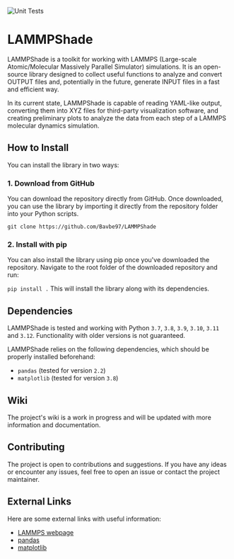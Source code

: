 ![Unit Tests](https://github.com/Bavbe97/LAMMPShade/actions/workflows/unit_test.yml/badge.svg)
# LAMMPShade

LAMMPShade is a toolkit for working with LAMMPS (Large-scale Atomic/Molecular Massively Parallel Simulator) simulations. It is an open-source library designed to collect useful functions to analyze and convert OUTPUT files and, potentially in the future, generate INPUT files in a fast and efficient way.

In its current state, LAMMPShade is capable of reading YAML-like output, converting them into XYZ files for third-party visualization software, and creating preliminary plots to analyze the data from each step of a LAMMPS molecular dynamics simulation.

## How to Install

You can install the library in two ways:

### 1. Download from GitHub
You can download the repository directly from GitHub. Once downloaded, you can use the library by importing it directly from the repository folder into your Python scripts.

```git clone https://github.com/Bavbe97/LAMMPShade```

### 2. Install with pip
You can also install the library using pip once you've downloaded the repository. Navigate to the root folder of the downloaded repository and run:

```pip install .```
This will install the library along with its dependencies.

## Dependencies

LAMMPShade is tested and working with Python `3.7`, `3.8`, `3.9`, `3.10`, `3.11` and `3.12`. Functionality with older versions is not guaranteed.

LAMMPShade relies on the following dependencies, which should be properly installed beforehand:

- `pandas` (tested for version `2.2`)
- `matplotlib` (tested for version `3.8`)

## Wiki

The project's wiki is a work in progress and will be updated with more information and documentation.

## Contributing

The project is open to contributions and suggestions. If you have any ideas or encounter any issues, feel free to open an issue or contact the project maintainer.

## External Links

Here are some external links with useful information:

- [LAMMPS webpage](https://www.lammps.org/)
- [pandas](https://pandas.pydata.org/)
- [matplotlib](https://matplotlib.org/)
